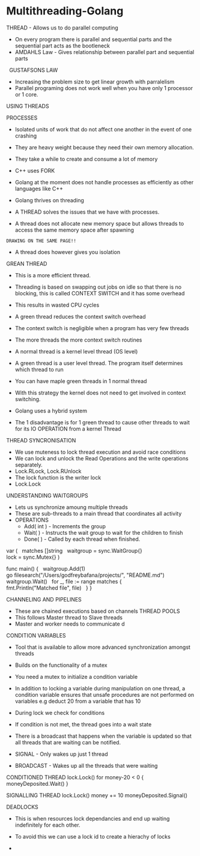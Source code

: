 # Multithreading-Golang

THREAD - Allows us to do parallel computing

- On every program there is parallel and sequential parts and the sequential part acts as the bootleneck
- AMDAHLS Law - Gives relationship between parallel part and sequential parts

 
GUSTAFSONS LAW
- Increasing the problem size to get linear growth with parralelism
- Parallel programing does not work well when you have only 1 processor or 1 core.


USING THREADS

PROCESSES
- Isolated units of work that do not affect one another in the event of one crashing
- They are heavy weight because they need their own memory allocation.
- They take a while to create and consume a lot of memory
- C++ uses FORK


- Golang at the moment does not handle processes as efficiently as other languages like C++
- Golang thrives on threading
- A THREAD solves the issues that we have with processes.
- A thread does not allocate new memory space but allows threads to access the same memory space after spawning
```
DRAWING ON THE SAME PAGE!!
```
- A thread does however gives you isolation

GREAN THREAD
- This is a more efficient thread.
- Threading is based on swapping out jobs on idle so that there is no blocking, this is called CONTEXT SWITCH and it has some overhead 
- This results in wasted CPU cycles


- A green thread reduces the context switch overhead
- The context switch is negligible when a program has very few threads
- The more threads the more context switch routines
- A normal thread is a kernel level thread (OS level)
- A green thread is a user level thread. The program itself determines which thread to run
- You can have maple green threads in 1 normal thread
- With this strategy the kernel does not need to get involved in context switching.
- Golang uses a hybrid system
- The 1 disadvantage is for 1 green thread to cause other threads to wait for its IO OPERATION from a kernel Thread


THREAD SYNCRONISATION
- We use muteness to lock thread execution and avoid race conditions
- We can lock and unlock the Read Operations and the write operations separately.
- Lock.RLock, Lock.RUnlock
- The lock function is the writer lock
- Lock.Lock

UNDERSTANDING WAITGROUPS
- Lets us synchronize amoung multiple threads
- These are sub-threads to a main thread that coordinates all activity
- OPERATIONS
	- Add( int ) - Increments the group
	- Wait( ) - Instructs the wait group to wait for the children to finish
	- Done( ) - Called by each thread when finished.

var (
  matches []string
  waitgroup = sync.WaitGroup{}
  lock = sync.Mutex{}
)

func main() {
  waitgroup.Add(1)
  go filesearch("/Users/godfreybafana/projects/", "README.md")
  waitgroup.Wait()
  for _, file := range matches {
    fmt.Println("Matched file", file)
  }
}



CHANNELING AND PIPELINES
- These are chained executions based on channels
THREAD POOLS
- This follows Master thread to Slave threads
- Master and worker needs to communicate d

CONDITION VARIABLES
- Tool that is available to allow more advanced synchronization amongst threads
- Builds on the functionality of a mutex
- You need a mutex to initialize a condition variable

- In addition to locking a variable during manipulation on one thread, a condition variable ensures that unsafe procedures are not performed on variables e.g deduct 20 from a variable that has 10
- During lock we check for conditions
- If condition is not met, the thread goes into a wait state
- There is a broadcast that happens when the variable is updated so that all threads that are waiting can be notified.
- SIGNAL - Only wakes up just 1 thread
- BROADCAST - Wakes up all the threads that were waiting

CONDITIONED THREAD
lock.Lock()
for money-20 < 0 {
  moneyDeposited.Wait()
}

SIGNALLING THREAD
lock.Lock()
money += 10
moneyDeposited.Signal()



DEADLOCKS
- This is when resources lock dependancies and end up waiting indefinitely for each other.

- To avoid this we can use a lock id to create a hierachy of locks
- 








